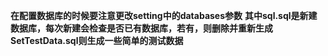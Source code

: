 **在配置数据库的时候要注意更改setting中的databases参数**
**其中sql.sql是新建数据库，每次新建会检查是否已有数据库，若有，则删除并重新生成**
**SetTestData.sql则生成一些简单的测试数据**